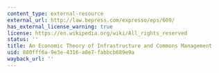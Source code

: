 ```yaml
---
content_type: external-resource
external_url: http://law.bepress.com/expresso/eps/609/
has_external_license_warning: true
license: https://en.wikipedia.org/wiki/All_rights_reserved
status: ''
title: An Economic Theory of Infrastructure and Commons Management
uid: 880fff6a-9e3e-4316-a0e7-fabbcb689e9a
wayback_url: ''
---
```


